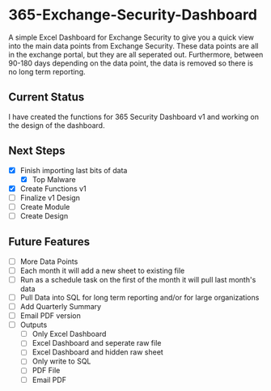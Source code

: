 # 365-Exchange-Security-Dashboard

A simple Excel Dashboard for Exchange Security to give you a quick view into the main data points from Exchange Security. These data points are all in the exchange portal, but they are all seperated out. Furthermore, between 90-180 days depending on the data point, the data is removed so there is no long term reporting.

## Current Status

I have created the functions for 365 Security Dashboard v1 and working on the design of the dashboard.

## Next Steps

* [X] Finish importing last bits of data
  * [X] Top Malware
* [X] Create Functions v1
* [ ] Finalize v1 Design
* [ ] Create Module
* [ ] Create Design

## Future Features

* [ ] More Data Points
* [ ] Each month it will add a new sheet to existing file
* [ ] Run as a schedule task on the first of the month it will pull last month's data
* [ ] Pull Data into SQL for long term reporting and/or for large organizations
* [ ] Add Quarterly Summary
* [ ] Email PDF version
* [ ] Outputs
  * [ ] Only Excel Dashboard
  * [ ] Excel Dashboard and seperate raw file
  * [ ] Excel Dashboard and hidden raw sheet
  * [ ] Only write to SQL
  * [ ] PDF File
  * [ ] Email PDF
